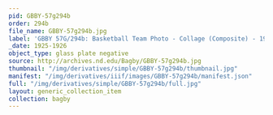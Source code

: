 ```yaml
---
pid: GBBY-57g294b
order: 294b
file_name: GBBY-57g294b.jpg
label: 'GBBY 57G/294b: Basketball Team Photo - Collage (Composite) - 1925-1926'
_date: 1925-1926
object_type: glass plate negative
source: http://archives.nd.edu/Bagby/GBBY-57g294b.jpg
thumbnail: "/img/derivatives/simple/GBBY-57g294b/thumbnail.jpg"
manifest: "/img/derivatives/iiif/images/GBBY-57g294b/manifest.json"
full: "/img/derivatives/simple/GBBY-57g294b/full.jpg"
layout: generic_collection_item
collection: bagby
---
```

